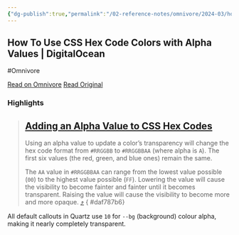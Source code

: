 ```yaml
---
{"dg-publish":true,"permalink":"/02-reference-notes/omnivore/2024-03/how-to-use-css-hex-code-colors-with-alpha-values-digital-ocean/","title":"How To Use CSS Hex Code Colors with Alpha Values | DigitalOcean\n","metatags":{"description":"Learn how to use hex codes in CSS and change the transparency of the color by using an alpha value. An introduction to hexadecimal numbers is included, too.","og:image":"https://i.imgur.com/LmCg5HX.png"},"tags":["Quartz/CSS"]}
---
```



## How To Use CSS Hex Code Colors with Alpha Values | DigitalOcean
#Omnivore

[Read on Omnivore](https://omnivore.app/me/how-to-use-css-hex-code-colors-with-alpha-values-digital-ocean-18e40b39af0)
[Read Original](https://www.digitalocean.com/community/tutorials/css-hex-code-colors-alpha-values)

### Highlights

> ## [Adding an Alpha Value to CSS Hex Codes](#adding-an-alpha-value-to-css-hex-codes)
> 
> Using an alpha value to update a color’s transparency will change the hex code format from `#RRGGBB` to `#RRGGBBAA` (where alpha is `A`). The first six values (the red, green, and blue ones) remain the same.
> 
> The `AA` value in `#RRGGBBAA` can range from the lowest value possible (`00`) to the highest value possible (`FF`). Lowering the value will cause the visibility to become fainter and fainter until it becomes transparent. Raising the value will cause the visibility to become more and more opaque. [⤴️](https://omnivore.app/me/how-to-use-css-hex-code-colors-with-alpha-values-digital-ocean-18e40b39af0#daf787b6-942a-46e2-b076-eae9758a7a30) 
{ #daf787b6}


All default callouts in Quartz use `10` for `--bg` (background) colour alpha, making it nearly completely transparent.


